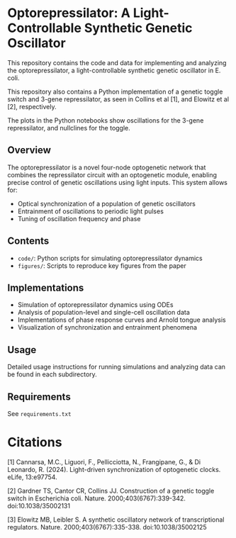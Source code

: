 # Optorepressilator: A Light-Controllable Synthetic Genetic Oscillator

This repository contains the code and data for implementing and analyzing the optorepressilator, a light-controllable synthetic genetic oscillator in E. coli.

This repository also contains a Python implementation of a genetic toggle switch and 3-gene repressilator, as seen in Collins et al [1], and Elowitz et al [2], respectively.

The plots in the Python notebooks show oscillations for the 3-gene repressilator, and nullclines for the toggle.

## Overview

The optorepressilator is a novel four-node optogenetic network that combines the repressilator circuit with an optogenetic module, enabling precise control of genetic oscillations using light inputs. This system allows for:

- Optical synchronization of a population of genetic oscillators
- Entrainment of oscillations to periodic light pulses 
- Tuning of oscillation frequency and phase

## Contents

- `code/`: Python scripts for simulating optorepressilator dynamics
- `figures/`: Scripts to reproduce key figures from the paper

## Implementations

- Simulation of optorepressilator dynamics using ODEs
- Analysis of population-level and single-cell oscillation data
- Implementations of phase response curves and Arnold tongue analysis
- Visualization of synchronization and entrainment phenomena

## Usage

Detailed usage instructions for running simulations and analyzing data can be found in each subdirectory.

## Requirements

See ```requirements.txt```


# Citations

[1] Cannarsa, M.C., Liguori, F., Pellicciotta, N., Frangipane, G., & Di Leonardo, R. (2024). Light-driven synchronization of optogenetic clocks. eLife, 13:e97754.

[2] Gardner TS, Cantor CR, Collins JJ. Construction of a genetic toggle switch in Escherichia coli. Nature. 2000;403(6767):339-342. doi:10.1038/35002131

[3] Elowitz MB, Leibler S. A synthetic oscillatory network of transcriptional regulators. Nature. 2000;403(6767):335-338. doi:10.1038/35002125